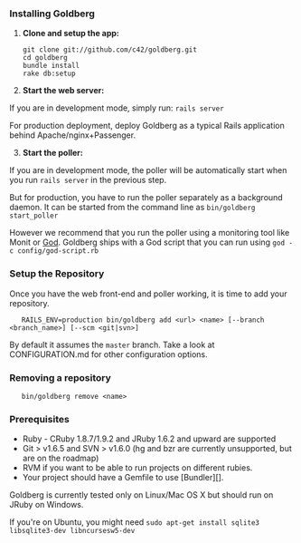        
### Installing Goldberg

1. **Clone and setup the app:**

    ```
    git clone git://github.com/c42/goldberg.git
    cd goldberg
    bundle install
    rake db:setup
    ```

2. **Start the web server:**

  If you are in development mode, simply run:
    `
    rails server
    `
 
  For production deployment, deploy Goldberg as a typical Rails application behind Apache/nginx+Passenger.

3. **Start the poller:**

  If you are in development mode, the poller will be automatically start when you run `rails server` in the previous step.

  But for production, you have to run the poller separately as a background daemon. It can be started from the command line as `bin/goldberg start_poller`

  However we recommend that you run the poller using a monitoring tool like Monit or [God](https://github.com/mojombo/god). Goldberg ships with a God script that you can run using `god -c config/god-script.rb`

### Setup the Repository

Once you have the web front-end and poller working, it is time to add your repository.

       RAILS_ENV=production bin/goldberg add <url> <name> [--branch <branch_name>] [--scm <git|svn>]

By default it assumes the <code>master</code> branch. Take a look at CONFIGURATION.md for other configuration options.

### Removing a repository

       bin/goldberg remove <name>

### Prerequisites

* Ruby - CRuby 1.8.7/1.9.2 and JRuby 1.6.2 and upward are supported
* Git > v1.6.5 and SVN > v1.6.0 (hg and bzr are currently unsupported, but are on the roadmap)
* RVM if you want to be able to run projects on different rubies.
* Your project should have a Gemfile to use [Bundler][].

Goldberg is currently tested only on Linux/Mac OS X but should run on JRuby on Windows.

If you're on Ubuntu, you might need `sudo apt-get install sqlite3 libsqlite3-dev libncursesw5-dev`
       
